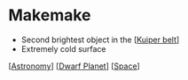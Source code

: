 # Makemake

- Second brightest object in the [[Kuiper belt]]
- Extremely cold surface

[[Astronomy]] [[Dwarf Planet]] [[Space]]

[//begin]: # "Autogenerated link references for markdown compatibility"
[Kuiper belt]: kuiper-belt "Kuiper Belt"
[Astronomy]: astronomy "Astronomy"
[Dwarf Planet]: dwarf-planet "Dwarf Planet"
[Space]: space "Space"
[//end]: # "Autogenerated link references"